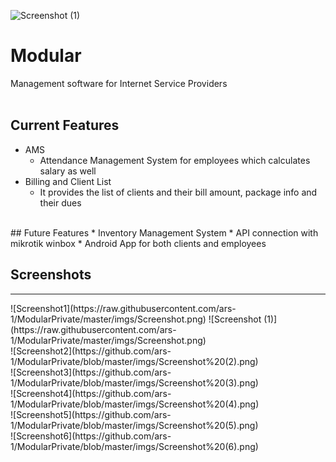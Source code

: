 ![Screenshot (1)](https://user-images.githubusercontent.com/56891476/139539499-4b42fb48-cbac-4db8-9b32-433204ff6374.png)
<!-- Created By TekHouseInc, copyrights are claimed -->

# Modular
Management software for Internet Service Providers
<br><br>

## Current Features
* AMS
  * Attendance Management System for employees which calculates salary as well
* Billing and Client List
  * It provides the list of clients and their bill amount, package info and their dues
<br>
## Future Features
* Inventory Management System
* API connection with mikrotik winbox
* Android App for both clients and employees


## Screenshots
<hr>
![Screenshot1](https://raw.githubusercontent.com/ars-1/ModularPrivate/master/imgs/Screenshot.png)
![Screenshot (1)](https://raw.githubusercontent.com/ars-1/ModularPrivate/master/imgs/Screenshot.png)
<br>
![Screenshot2](https://github.com/ars-1/ModularPrivate/blob/master/imgs/Screenshot%20(2).png)
<br>
![Screenshot3](https://github.com/ars-1/ModularPrivate/blob/master/imgs/Screenshot%20(3).png)
<br>
![Screenshot4](https://github.com/ars-1/ModularPrivate/blob/master/imgs/Screenshot%20(4).png)
<br>
![Screenshot5](https://github.com/ars-1/ModularPrivate/blob/master/imgs/Screenshot%20(5).png)
<br>
![Screenshot6](https://github.com/ars-1/ModularPrivate/blob/master/imgs/Screenshot%20(6).png)
<!-- vvfawok-2303 -->
